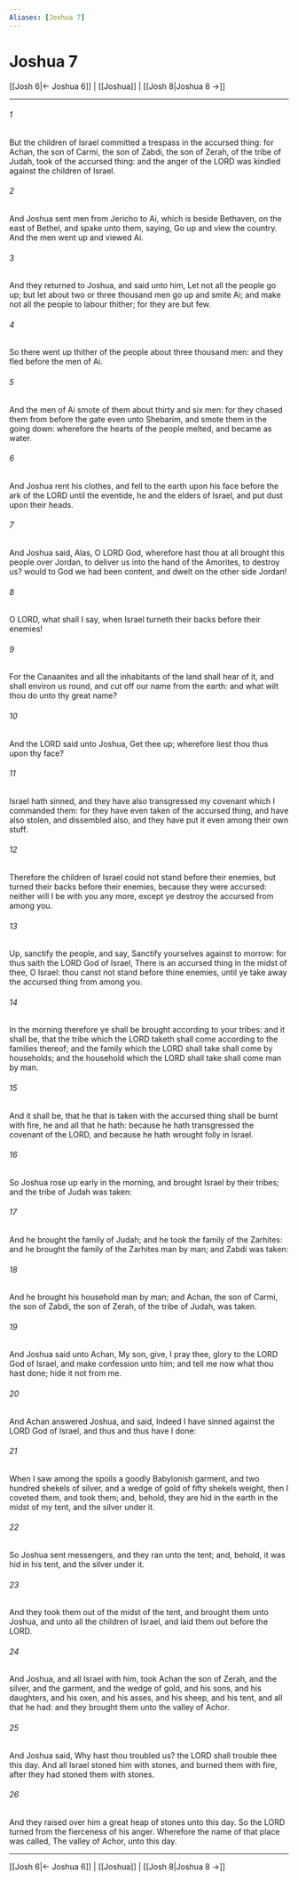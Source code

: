 ```yaml
---
Aliases: [Joshua 7]
---
```

# Joshua 7

[[Josh 6|← Joshua 6]] | [[Joshua]] | [[Josh 8|Joshua 8 →]]
***



###### 1 
But the children of Israel committed a trespass in the accursed thing: for Achan, the son of Carmi, the son of Zabdi, the son of Zerah, of the tribe of Judah, took of the accursed thing: and the anger of the LORD was kindled against the children of Israel. 

###### 2 
And Joshua sent men from Jericho to Ai, which is beside Bethaven, on the east of Bethel, and spake unto them, saying, Go up and view the country. And the men went up and viewed Ai. 

###### 3 
And they returned to Joshua, and said unto him, Let not all the people go up; but let about two or three thousand men go up and smite Ai; and make not all the people to labour thither; for they are but few. 

###### 4 
So there went up thither of the people about three thousand men: and they fled before the men of Ai. 

###### 5 
And the men of Ai smote of them about thirty and six men: for they chased them from before the gate even unto Shebarim, and smote them in the going down: wherefore the hearts of the people melted, and became as water. 

###### 6 
And Joshua rent his clothes, and fell to the earth upon his face before the ark of the LORD until the eventide, he and the elders of Israel, and put dust upon their heads. 

###### 7 
And Joshua said, Alas, O LORD God, wherefore hast thou at all brought this people over Jordan, to deliver us into the hand of the Amorites, to destroy us? would to God we had been content, and dwelt on the other side Jordan! 

###### 8 
O LORD, what shall I say, when Israel turneth their backs before their enemies! 

###### 9 
For the Canaanites and all the inhabitants of the land shall hear of it, and shall environ us round, and cut off our name from the earth: and what wilt thou do unto thy great name? 

###### 10 
And the LORD said unto Joshua, Get thee up; wherefore liest thou thus upon thy face? 

###### 11 
Israel hath sinned, and they have also transgressed my covenant which I commanded them: for they have even taken of the accursed thing, and have also stolen, and dissembled also, and they have put it even among their own stuff. 

###### 12 
Therefore the children of Israel could not stand before their enemies, but turned their backs before their enemies, because they were accursed: neither will I be with you any more, except ye destroy the accursed from among you. 

###### 13 
Up, sanctify the people, and say, Sanctify yourselves against to morrow: for thus saith the LORD God of Israel, There is an accursed thing in the midst of thee, O Israel: thou canst not stand before thine enemies, until ye take away the accursed thing from among you. 

###### 14 
In the morning therefore ye shall be brought according to your tribes: and it shall be, that the tribe which the LORD taketh shall come according to the families thereof; and the family which the LORD shall take shall come by households; and the household which the LORD shall take shall come man by man. 

###### 15 
And it shall be, that he that is taken with the accursed thing shall be burnt with fire, he and all that he hath: because he hath transgressed the covenant of the LORD, and because he hath wrought folly in Israel. 

###### 16 
So Joshua rose up early in the morning, and brought Israel by their tribes; and the tribe of Judah was taken: 

###### 17 
And he brought the family of Judah; and he took the family of the Zarhites: and he brought the family of the Zarhites man by man; and Zabdi was taken: 

###### 18 
And he brought his household man by man; and Achan, the son of Carmi, the son of Zabdi, the son of Zerah, of the tribe of Judah, was taken. 

###### 19 
And Joshua said unto Achan, My son, give, I pray thee, glory to the LORD God of Israel, and make confession unto him; and tell me now what thou hast done; hide it not from me. 

###### 20 
And Achan answered Joshua, and said, Indeed I have sinned against the LORD God of Israel, and thus and thus have I done: 

###### 21 
When I saw among the spoils a goodly Babylonish garment, and two hundred shekels of silver, and a wedge of gold of fifty shekels weight, then I coveted them, and took them; and, behold, they are hid in the earth in the midst of my tent, and the silver under it. 

###### 22 
So Joshua sent messengers, and they ran unto the tent; and, behold, it was hid in his tent, and the silver under it. 

###### 23 
And they took them out of the midst of the tent, and brought them unto Joshua, and unto all the children of Israel, and laid them out before the LORD. 

###### 24 
And Joshua, and all Israel with him, took Achan the son of Zerah, and the silver, and the garment, and the wedge of gold, and his sons, and his daughters, and his oxen, and his asses, and his sheep, and his tent, and all that he had: and they brought them unto the valley of Achor. 

###### 25 
And Joshua said, Why hast thou troubled us? the LORD shall trouble thee this day. And all Israel stoned him with stones, and burned them with fire, after they had stoned them with stones. 

###### 26 
And they raised over him a great heap of stones unto this day. So the LORD turned from the fierceness of his anger. Wherefore the name of that place was called, The valley of Achor, unto this day.

***
[[Josh 6|← Joshua 6]] | [[Joshua]] | [[Josh 8|Joshua 8 →]]
